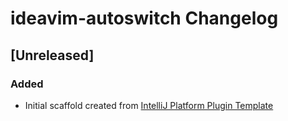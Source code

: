 <!-- Keep a Changelog guide -> https://keepachangelog.com -->

# ideavim-autoswitch Changelog

## [Unreleased]
### Added
- Initial scaffold created from [IntelliJ Platform Plugin Template](https://github.com/JetBrains/intellij-platform-plugin-template)
